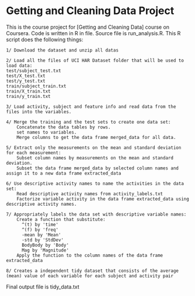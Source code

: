 # Getting and Cleaning Data Project

This is the course project for [Getting and Cleaning Data] course on Coursera. Code is written in R in file. Source file is run_analysis.R. This R script does the following things:

    1/ Download the dataset and unzip all datas
        
    2/ Load all the files of UCI HAR Dataset folder that will be used to load data: 
    test/subject_test.txt 
    test/X_test.txt 
    test/y_test.txt 
    train/subject_train.txt 
    train/X_train.txt 
    train/y_train.txt

    3/ Load activity, subject and feature info and read data from the files into the variables.

    4/ Merge the training and the test sets to create one data set:
        Concatenate the data tables by rows.
        set names to variables.
        Merge columns to get the data frame merged_data for all data.

    5/ Extract only the measurements on the mean and standard deviation for each measurement:
        Subset column names by measurements on the mean and standard deviation.
        Subset the data frame merged_data by selected column names and assign it to a new data frame extracted_data

    6/ Use descriptive activity names to name the activities in the data set:
        Read descriptive activity names from activity_labels.txt
        Factorize variable activity in the data frame extracted_data using descriptive activity names.

    7/ Appropriately labels the data set with descriptive variable names:
        Create a function that substitute:
          ^(t) by 'time'
          ^(f) by 'freq'
          -mean by 'Mean'
          -std by 'StdDev'
          BodyBody by 'Body'
          Mag by 'Magnitude'
        Apply the function to the column names of the data frame extracted_data

    8/ Creates a independent tidy dataset that consists of the average (mean) value of each variable for each subject and activity pair

Final output file is tidy_data.txt
